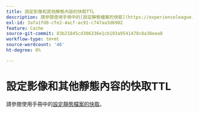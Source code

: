 ```yaml
---
title: 設定影像和其他靜態內容的快取TTL
description: 請參閱使用手冊中的[設定靜態檔案的快取](https://experienceleague.adobe.com/docs/commerce-cloud-service/user-guide/configure/app/set-cache.html?lang=zh-Hant)。
exl-id: 3afa1fd8-cfe2-4acf-ac91-c747aa3d6902
feature: Cache
source-git-commit: 83b21845cd306336e1cb193a9541478c8a38eea8
workflow-type: tm+mt
source-wordcount: '46'
ht-degree: 0%

---
```


# 設定影像和其他靜態內容的快取TTL

請參閱使用手冊中的[設定靜態檔案的快取](https://experienceleague.adobe.com/docs/commerce-cloud-service/user-guide/configure/app/set-cache.html?lang=zh-Hant)。
